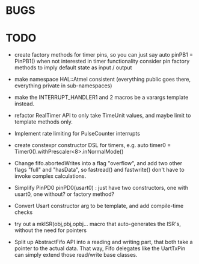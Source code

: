 BUGS
====


TODO
====
 - create factory methods for timer pins, so you can just say auto pinPB1 = PinPB1() when not interested in timer functionality
   consider pin factory methods to imply default state as input / output
 - make namespace HAL::Atmel consistent (everything public goes there, everything private in sub-namespaces)
 - make the INTERRUPT_HANDLER1 and 2 macros be a varargs template instead.
 - refactor RealTimer API to only take TimeUnit values, and maybe limit to template methods only.
 - Implement rate limiting for PulseCounter interrupts
 - create constexpr constructor DSL for timers, e.g. auto timer0 = Timer0().withPrescaler<8>.inNormalMode() 
- Change fifo.abortedWrites into a flag "overflow", and add two other flags "full" and "hasData", so
  fastread() and fastwrite() don't have to invoke complex calculations.
- Simplify PinPD0<Usart0> pinPD0(usart0) : just have two constructors, one with usart0, one without? or factory method?
- Convert Usart constructor arg to be template, and add compile-time checks
- try out a mkISR(obj,pbj,opbj... macro that auto-generates the ISR's, without the need for pointers

- Split up AbstractFifo API into a reading and writing part, that both take a pointer to the actual data.
  That way, Fifo delegates like the UartTxPin can simply extend those read/write base classes.
